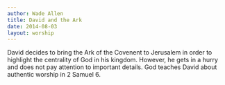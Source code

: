 ```yaml
---
author: Wade Allen
title: David and the Ark
date: 2014-08-03
layout: worship
---
```


David decides to bring the Ark of the Covenent to Jerusalem in order to highlight the centrality of God in his kingdom. However, he gets in a hurry and does not pay attention to important details. God teaches David about authentic worship in 2 Samuel 6.
